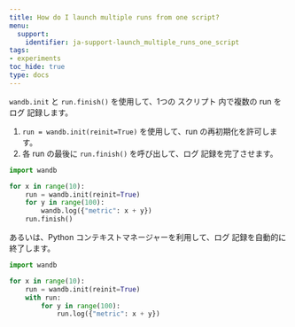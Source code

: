 ```yaml
---
title: How do I launch multiple runs from one script?
menu:
  support:
    identifier: ja-support-launch_multiple_runs_one_script
tags:
- experiments
toc_hide: true
type: docs
---
```


`wandb.init` と `run.finish()` を使用して、1つの スクリプト 内で複数の run を ログ 記録します。

1. `run = wandb.init(reinit=True)` を使用して、run の再初期化を許可します。
2. 各 run の最後に `run.finish()` を呼び出して、ログ 記録を完了させます。

```python
import wandb

for x in range(10):
    run = wandb.init(reinit=True)
    for y in range(100):
        wandb.log({"metric": x + y})
    run.finish()
```

あるいは、Python コンテキストマネージャーを利用して、ログ 記録を自動的に終了します。

```python
import wandb

for x in range(10):
    run = wandb.init(reinit=True)
    with run:
        for y in range(100):
            run.log({"metric": x + y})
```